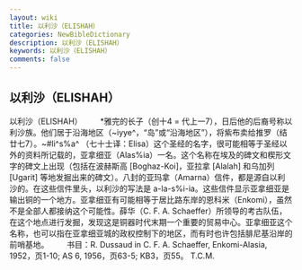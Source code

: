 ```yaml
---
layout: wiki
title: 以利沙（ELISHAH）
categories: NewBibleDictionary
description: 以利沙（ELISHAH）
keywords: 以利沙（ELISHAH）
comments: false
---
```


## 以利沙（ELISHAH）



以利沙（ELISHAH）
　　*雅完的长子（创十4 = 代上一7），日后他的后裔号称以利沙族。他们居于沿海地区（~iyye^，“岛”或“沿海地区”），将紫布卖给推罗（结廿七7）。~#li^s%a^ （七十士译：Elisa）这个圣经的名字，很可能相等于圣经以外的资料所记载的，亚拿细亚（Alas%ia）一名。这个名称在埃及的碑文和楔形文字的碑文上出现（包括在波赫斯高 [Boghaz-Koi]，亚拉拿 [Alalah\] 和乌加列 [Ugarit] 等地发掘出来的碑文）。八封的亚玛拿（Amarna）信件，都是源自以利沙的。在这些信件里头，以利沙的写法是 a-la-s%i-ia。这些信件显示亚拿细亚是输出铜的一个地方。亚拿细亚有可能相等于居比路东岸的恩科米（Enkomi），虽然不是全部人都接纳这个可能性。薛华（C. F. A. Schaeffer）所领导的考古队伍，在这个地点进行发掘，发现这是铜器时代末期一个重要的贸易中心。亚拿细亚这个名称，也可以指在亚拿细亚城的政权控制下的地区，而有时也许包括腓尼基沿岸的前哨基地。
　　书目：R. Dussaud in C. F. A.
Schaeffer, Enkomi-Alasia, 1952，页1-10; AS 6, 1956，页63-5; KB3，页55。
T.C.M.




